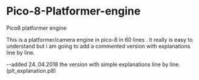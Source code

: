 # Pico-8-Platformer-engine
Pico8 platformer engine


This is a platformer/camera engine in pico-8 in 60 lines .
it really is easy to understand but i am going to add a commented version with explanations line by line.


--added 24..04.2018
the version with simple explanations line by line. (plt_explanation.p8)
